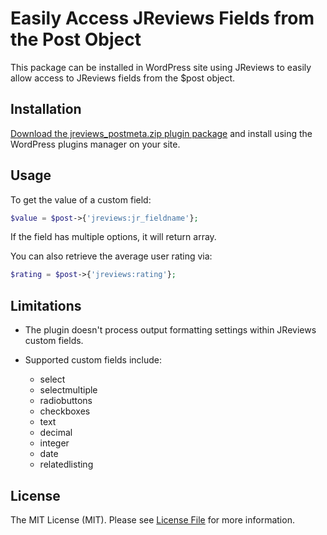 # Easily Access JReviews Fields from the Post Object

This package can be installed in WordPress site using JReviews to easily allow access to JReviews fields from the $post object.

## Installation

[Download the jreviews_postmeta.zip plugin package](https://github.com/jreviews/wordpress-postmeta/releases/latest) and install using the WordPress plugins manager on your site.

## Usage

To get the value of a custom field:

```php
$value = $post->{'jreviews:jr_fieldname'};
```

If the field has multiple options, it will return array.

You can also retrieve the average user rating via:

```php
$rating = $post->{'jreviews:rating'};
```

## Limitations

- The plugin doesn't process output formatting settings within JReviews custom fields. 

- Supported custom fields include:
    - select
    - selectmultiple
    - radiobuttons
    - checkboxes
    - text
    - decimal
    - integer
    - date
    - relatedlisting

## License

The MIT License (MIT). Please see [License File](LICENSE.md) for more information.
